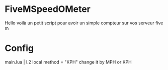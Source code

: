 # FiveMSpeedOMeter

Hello voilà un petit script pour avoir un simple compteur sur vos serveur five m 

# Config 

main.lua | l.2 local method = "KPH" change it by MPH or KPH

